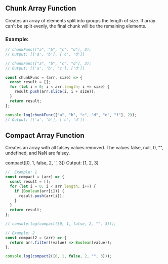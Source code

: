 ## Chunk Array Function

Creates an array of elements split into groups the length of size. If array can't be split evenly, the final chunk will be the remaining elements.

### Example:

```javascript
// chunkFunc(["a", "b", "c", "d"], 2);
// Output: [['a', 'b'], ['c', 'd']]

// chunkFunc(["a", "b", "c", "d"], 3);
// Output: [['a', 'b', 'c'], ['d']]

const chunkFunc = (arr, size) => {
  const result = [];
  for (let i = 0; i < arr.length; i += size) {
    result.push(arr.slice(i, i + size));
  }
  return result;
};

console.log(chunkFunc(["a", "b", "c", "d", "e", "f"], 2));
// Output: [['a', 'b'], ['c', 'd']]
```

## Compact Array Function

Creates an array with all falsey values removed. The values false, null, 0, "", undefined, and NaN are falsey.

compact([0, 1, false, 2, '', 3])
Output: [1, 2, 3]

```javascript
//  Example: 1
const compact = (arr) => {
  const result = [];
  for (let i = 0; i < arr.length; i++) {
    if (Boolean(arr[i])) {
      result.push(arr[i]);
    }
  }
  return result;
};

// console.log(compact([0, 1, false, 2, "", 3]));

// Example: 2
const compact2 = (arr) => {
  return arr.filter((value) => Boolean(value));
};

console.log(compact2([0, 1, false, 2, "", 3]));
```
